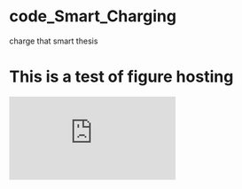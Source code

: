 # code_Smart_Charging
charge that smart thesis

# This is a test of figure hosting
![fig](https://github.com/davidripsen/code_Smart_Charging/blob/main/hosted_figures/Hours-ahead%20Smart%20Charge%20(h%20%3D%2072%20hours)%20of%20vehicle%20%3D%201670_mpc.html)
